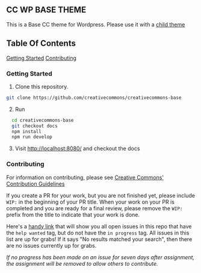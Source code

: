 ## CC WP BASE THEME

This is a Base CC theme for Wordpress. Please use it with a [child theme](https://developer.wordpress.org/themes/advanced-topics/child-themes/)

## Table Of Contents

[Getting Started](#getting-started)
[Contributing](#contributing)

### Getting Started

1. Clone this repository.

```sh
git clone https://github.com/creativecommons/creativecommons-base
```

2. Run

```sh
  cd creativecommons-base
  git checkout docs
  npm install
  npm run develop
```

3. Visit [http://localhost:8080/](http://localhost:8080/) and checkout the docs

### Contributing

For information on contributing, please see [Creative Commons' Contribution Guidelines](https://opensource.creativecommons.org/contributing-code/)

If you create a PR for your work, but you are not finished yet, please include `WIP:` in the beginning of your PR title. When your work on your PR is completed and you are ready for a final review, please remove the `WIP:` prefix from the title to indicate that your work is done.

Here's a [handy link](https://github.com/creativecommons/chooser/issues?utf8=%E2%9C%93&q=is%3Aissue+is%3Aopen+sort%3Aupdated-desc+label%3A%22help+wanted%22+-label%3A%22in+progress%22) that will show you all open issues in this repo that have the `help wanted` tag, but do not have the `in progress` tag.
All issues in this list are up for grabs!
If it says "No results matched your search", then there are no issues currently up for grabs.

_If no progress has been made on an issue for seven days after assignment, the assignment will be removed to allow others to contribute._
